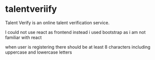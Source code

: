 # talentveriify
Talent Verify is an online talent verification service.

I could not use react as frontend instead i used bootstrap as i am not familiar with react

when user is registering there should be at least 8 characters including uppercase and lowercase letters 
